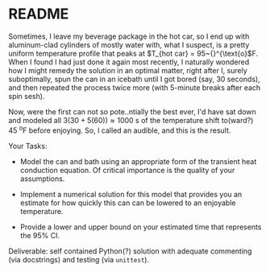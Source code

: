 # README 

Sometimes, I leave my beverage package in the hot car, so I end up with aluminum-clad cylinders of mostly water with, what I suspect, is a pretty uniform temperature profile that peaks at $T_{hot car} = 95~{}^{\text{o}$F.  When I found I had just done it again most recently, I naturally wondered how I might remedy the solution in an optimal matter, right after I, surely suboptimally, spun the can in an icebath until I got bored (say, 30 seconds), and then repeated the process twice more (with 5-minute breaks after each spin sesh).  
 
Now, were the first can not so pote..ntially the best ever, I'd have sat down and modeled all $3(30+5(60)) \approx 1000$ s of the temperature shift to(ward?) $45~{}^{\text{o}}$F before enjoying.  So, I called an audible, and this is the result. 

Your Tasks:

 - Model the can and bath using an appropriate form of the transient heat 
   conduction equation.  Of critical importance is the quality of your 
   assumptions.

 - Implement a numerical solution for this model that provides you an estimate
   for how quickly this can can be lowered to an enjoyable temperature.

 - Provide a lower and upper bound on your estimated time that represents the 
   95% CI.


Deliverable: self contained Python(?) solution with adequate commenting (via docstrings) and testing (via `unittest`).

